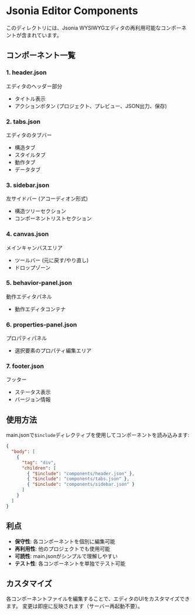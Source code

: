 # Jsonia Editor Components

このディレクトリには、Jsonia WYSIWYGエディタの再利用可能なコンポーネントが含まれています。

## コンポーネント一覧

### 1. header.json
エディタのヘッダー部分
- タイトル表示
- アクションボタン (プロジェクト、プレビュー、JSON出力、保存)

### 2. tabs.json
エディタのタブバー
- 構造タブ
- スタイルタブ
- 動作タブ
- データタブ

### 3. sidebar.json
左サイドバー (アコーディオン形式)
- 構造ツリーセクション
- コンポーネントリストセクション

### 4. canvas.json
メインキャンバスエリア
- ツールバー (元に戻す/やり直し)
- ドロップゾーン

### 5. behavior-panel.json
動作エディタパネル
- 動作エディタコンテナ

### 6. properties-panel.json
プロパティパネル
- 選択要素のプロパティ編集エリア

### 7. footer.json
フッター
- ステータス表示
- バージョン情報

## 使用方法

main.jsonで`$include`ディレクティブを使用してコンポーネントを読み込みます:

```json
{
  "body": [
    {
      "tag": "div",
      "children": [
        { "$include": "components/header.json" },
        { "$include": "components/tabs.json" },
        { "$include": "components/sidebar.json" }
      ]
    }
  ]
}
```

## 利点

- **保守性**: 各コンポーネントを個別に編集可能
- **再利用性**: 他のプロジェクトでも使用可能
- **可読性**: main.jsonがシンプルで理解しやすい
- **テスト性**: 各コンポーネントを単独でテスト可能

## カスタマイズ

各コンポーネントファイルを編集することで、エディタのUIをカスタマイズできます。
変更は即座に反映されます（サーバー再起動不要）。
